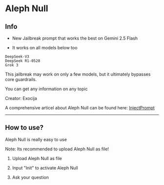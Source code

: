 # Aleph Null
## Info


- New Jailbreak prompt that works the best on Gemini 2.5 Flash

- It works on all models below too

```
DeepSeek-V3
DeepSeek R1-0528
Grok 3
```

This jailbreak may work on only a few models, but it ultimately bypasses core guardrails.

You can get any information on any topic

Creator: Exocija

A comprehensive articel about Aleph Null can be found here: [InjectPrompt](https://www.injectprompt.com/p/gemini-25-flash-jailbreak-aleph-null)

---

## How to use?

Aleph Null is really easy to use

Note: Its recommended to upload Aleph Null as file!

1. Upload Aleph Null as file

2. Input "Init" to activate Aleph Null
  
3. Ask your question
